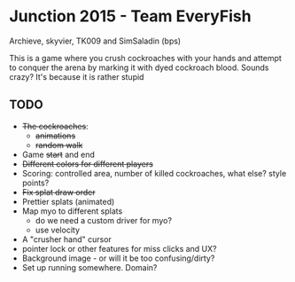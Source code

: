 # Junction 2015 - Team EveryFish

Archieve, skyvier, TK009 and SimSaladin (bps)

This is a game where you crush cockroaches with your hands and attempt to
conquer the arena by marking it with dyed cockroach blood. Sounds crazy? It's
because it is rather stupid

## TODO

- ~~The cockroaches~~:
  - ~~animations~~
  - ~~random walk~~
- Game ~~start~~ and end
- ~~Different colors for different players~~
- Scoring: controlled area, number of killed cockroaches, what else? style
  points?
- ~~Fix splat draw order~~
- Prettier splats (animated)
- Map myo to different splats
  - do we need a custom driver for myo?
  - use velocity
- A "crusher hand" cursor
- pointer lock or other features for miss clicks and UX?
- Background image - or will it be too confusing/dirty?
- Set up running somewhere. Domain?
